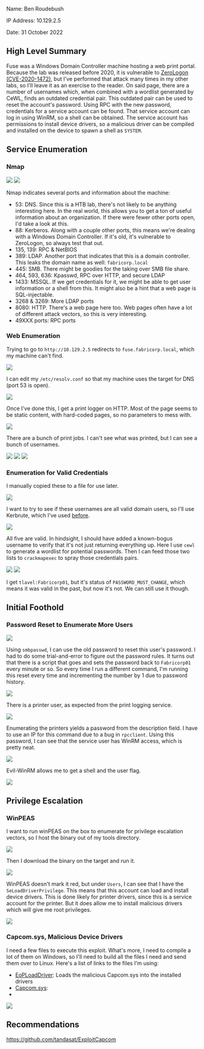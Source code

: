 Name: Ben Roudebush

IP Address: 10.129.2.5

Date: 31 October 2022

## High Level Summary

Fuse was a Windows Domain Controller machine hosting a web print portal. Because the lab was released before 2020, it is vulnerable to [ZeroLogon (CVE-2020-1472)](https://www.secura.com/blog/zero-logon), but I've performed that attack many times in my other labs, so I'll leave it as an exercise to the reader. On said page, there are a number of usernames which, when combined with a wordlist generated by CeWL, finds an outdated credential pair. This outdated pair can be used to reset the account's password. Using RPC with the new password, credentials for a service account can be found. That service account can log in using WinRM, so a shell can be obtained. The service account has permissions to install device drivers, so a malicious driver can be compiled and installed on the device to spawn a shell as `SYSTEM`.

## Service Enumeration

### Nmap

![](../HTB-pics/fuse/01.png)
![](../HTB-pics/fuse/02.png)

Nmap indicates several ports and information about the machine:

- 53: DNS. Since this is a HTB lab, there's not likely to be anything interesting here. In the real world, this allows you to get a ton of useful information about an organization. If there were fewer other ports open, I'd take a look at this.
- 88: Kerberos. Along with a couple other ports, this means we're dealing with a Windows Domain Controller. If it's old, it's vulnerable to ZeroLogon, so always test that out.
- 135, 139: RPC & NetBIOS
- 389: LDAP. Another port that indicates that this is a domain controller. This leaks the domain name as well: `fabricorp.local`
- 445: SMB. There might be goodies for the taking over SMB file share.
- 464, 593, 636: Kpasswd, RPC over HTTP, and secure LDAP
- 1433: MSSQL. If we get credentials for it, we might be able to get user information or a shell from this. It might also be a hint that a web page is SQL-injectable.
- 3268 & 3269: More LDAP ports
- 8080: HTTP. There's a web page here too. Web pages often have a lot of different attack vectors, so this is very interesting.
- 49XXX ports: RPC ports

### Web Enumeration

Trying to go to `http://10.129.2.5` redirects to `fuse.fabricorp.local`, which my machine can't find.

![](../HTB-pics/fuse/03.png)

I can edit my `/etc/resolv.conf` so that my machine uses the target for DNS (port 53 is open).

![](../HTB-pics/fuse/04.png)

Once I've done this, I get a print logger on HTTP. Most of the page seems to be static content, with hard-coded pages, so no parameters to mess with.

![](../HTB-pics/fuse/05.png)

There are a bunch of print jobs. I can't see what was printed, but I can see a bunch of usernames.

![](../HTB-pics/fuse/06.png)
![](../HTB-pics/fuse/07.png)
![](../HTB-pics/fuse/08.png)

### Enumeration for Valid Credentials

I manually copied these to a file for use later.

![](../HTB-pics/fuse/09.png)

I want to try to see if these usernames are all valid domain users, so I'll use Kerbrute, which I've used [before](./HTB-Blackfield.md).

![](../HTB-pics/fuse/10.png)

All five are valid. In hindsight, I should have added a known-bogus username to verify that it's not just returning everything up. Here I use `cewl` to generate a wordlist for potential passwords. Then I can feed those two lists to `crackmapexec` to spray those credentials pairs.

![](../HTB-pics/fuse/11.png)
![](../HTB-pics/fuse/12.png)

I get `tlavel:Fabricorp01`, but it's status of `PASSWORD_MUST_CHANGE`, which means it was valid in the past, but now it's not. We can still use it though.

## Initial Foothold

### Password Reset to Enumerate More Users

![](../HTB-pics/fuse/13.png)

Using `smbpasswd`, I can use the old password to reset this user's password. I had to do some trial-and-error to figure out the password rules. It turns out that there is a script that goes and sets the password back to `Fabricorp01` every minute or so. So every time I run a different command, I'm running this reset every time and incrementing the number by 1 due to password history.

![](../HTB-pics/fuse/14.png)

There is a printer user, as expected from the print logging service.

![](../HTB-pics/fuse/15.png)

Enumerating the printers yields a password from the description field. I have to use an IP for this command due to a bug in `rpcclient`. Using this password, I can see that the service user has WinRM access, which is pretty neat.

![](../HTB-pics/fuse/16.png)

Evil-WinRM allows me to get a shell and the user flag.

![](../HTB-pics/fuse/17.png)

## Privilege Escalation

### WinPEAS

I want to run winPEAS on the box to enumerate for privilege escalation vectors, so I host the binary out of my tools directory.

![](../HTB-pics/fuse/18.png)

Then I download the binary on the target and run it.

![](../HTB-pics/fuse/19.png)

WinPEAS doesn't mark it red, but under `Users`, I can see that I have the `SeLoadDriverPrivilege`. This means that this account can load and install device drivers. This is done likely for printer drivers, since this is a service account for the printer. But it does allow me to install malicious drivers which will give me root privileges.

![](../HTB-pics/fuse/20.png)

### Capcom.sys, Malicious Device Drivers

I need a few files to execute this exploit. What's more, I need to compile a lot of them on Windows, so I'll need to build all the files I need and send them over to Linux. Here's a list of links to the files I'm using:

- [EoPLoadDriver](https://github.com/TarlogicSecurity/EoPLoadDriver/): Loads the malicious Capcom.sys into the installed drivers
- [Capcom.sys](https://github.com/FuzzySecurity/Capcom-Rootkit/blob/master/Driver/Capcom.sys): 
- 

![](../HTB-pics/fuse/21.png)

## Recommendations




https://github.com/tandasat/ExploitCapcom